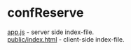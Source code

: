 confReserve
===========


<a href="/blob/master/app.js">app.js</a> - server side index-file.<br/>
<a href="/blob/master/public/index.html">public/index.html</a> - client-side index-file.
